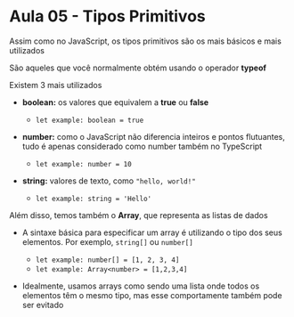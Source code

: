 # Aula 05 - Tipos Primitivos

Assim como no JavaScript, os tipos primitivos são os mais básicos e mais utilizados

São aqueles que você normalmente obtém usando o operador **typeof**

Existem 3 mais utilizados

- **boolean:** os valores que equivalem a **true** ou **false**
    - `let example: boolean = true`

- **number:** como o JavaScript não diferencia inteiros e pontos flutuantes, tudo é apenas considerado 
como number também no TypeScript
    - `let example: number = 10`

- **string:** valores de texto, como `"hello, world!"`
    - `let example: string = 'Hello'`

Além disso, temos também o **Array**, que representa as listas de dados

- A sintaxe básica para especificar um array é utilizando o tipo dos seus elementos. Por exemplo, 
`string[]` ou `number[]`
    - `let example: number[] = [1, 2, 3, 4]`
    - `let example: Array<number> = [1,2,3,4]`

- Idealmente, usamos arrays como sendo uma lista onde todos os elementos têm o mesmo tipo, 
mas esse comportamente também pode ser evitado